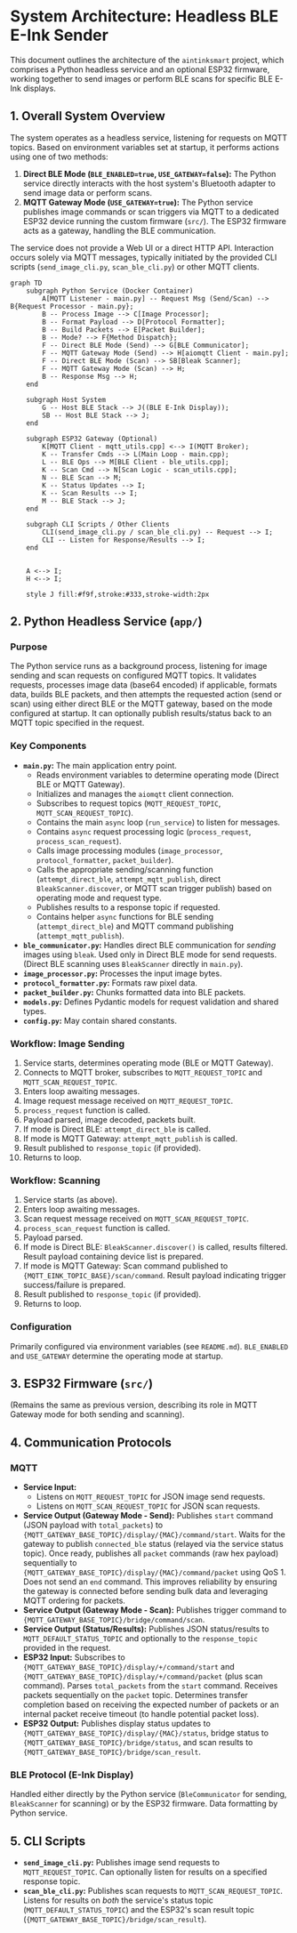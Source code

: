 # System Architecture: Headless BLE E-Ink Sender

This document outlines the architecture of the `aintinksmart` project, which comprises a Python headless service and an optional ESP32 firmware, working together to send images or perform BLE scans for specific BLE E-Ink displays.

## 1. Overall System Overview

The system operates as a headless service, listening for requests on MQTT topics. Based on environment variables set at startup, it performs actions using one of two methods:

1.  **Direct BLE Mode (`BLE_ENABLED=true`, `USE_GATEWAY=false`):** The Python service directly interacts with the host system's Bluetooth adapter to send image data or perform scans.
2.  **MQTT Gateway Mode (`USE_GATEWAY=true`):** The Python service publishes image commands or scan triggers via MQTT to a dedicated ESP32 device running the custom firmware (`src/`). The ESP32 firmware acts as a gateway, handling the BLE communication.

The service does not provide a Web UI or a direct HTTP API. Interaction occurs solely via MQTT messages, typically initiated by the provided CLI scripts (`send_image_cli.py`, `scan_ble_cli.py`) or other MQTT clients.

```mermaid
graph TD
    subgraph Python Service (Docker Container)
        A[MQTT Listener - main.py] -- Request Msg (Send/Scan) --> B{Request Processor - main.py};
        B -- Process Image --> C[Image Processor];
        B -- Format Payload --> D[Protocol Formatter];
        B -- Build Packets --> E[Packet Builder];
        B -- Mode? --> F{Method Dispatch};
        F -- Direct BLE Mode (Send) --> G[BLE Communicator];
        F -- MQTT Gateway Mode (Send) --> H[aiomqtt Client - main.py];
        F -- Direct BLE Mode (Scan) --> SB[Bleak Scanner];
        F -- MQTT Gateway Mode (Scan) --> H;
        B -- Response Msg --> H;
    end

    subgraph Host System
        G -- Host BLE Stack --> J((BLE E-Ink Display));
        SB -- Host BLE Stack --> J;
    end

    subgraph ESP32 Gateway (Optional)
        K[MQTT Client - mqtt_utils.cpp] <--> I(MQTT Broker);
        K -- Transfer Cmds --> L(Main Loop - main.cpp);
        L -- BLE Ops --> M[BLE Client - ble_utils.cpp];
        K -- Scan Cmd --> N[Scan Logic - scan_utils.cpp];
        N -- BLE Scan --> M;
        K -- Status Updates --> I;
        K -- Scan Results --> I;
        M -- BLE Stack --> J;
    end

    subgraph CLI Scripts / Other Clients
        CLI(send_image_cli.py / scan_ble_cli.py) -- Request --> I;
        CLI -- Listen for Response/Results --> I;
    end


    A <--> I;
    H <--> I;

    style J fill:#f9f,stroke:#333,stroke-width:2px
```

## 2. Python Headless Service (`app/`)

### Purpose

The Python service runs as a background process, listening for image sending and scan requests on configured MQTT topics. It validates requests, processes image data (base64 encoded) if applicable, formats data, builds BLE packets, and then attempts the requested action (send or scan) using either direct BLE or the MQTT gateway, based on the mode configured at startup. It can optionally publish results/status back to an MQTT topic specified in the request.

### Key Components

*   **`main.py`:** The main application entry point.
    *   Reads environment variables to determine operating mode (Direct BLE or MQTT Gateway).
    *   Initializes and manages the `aiomqtt` client connection.
    *   Subscribes to request topics (`MQTT_REQUEST_TOPIC`, `MQTT_SCAN_REQUEST_TOPIC`).
    *   Contains the main `async` loop (`run_service`) to listen for messages.
    *   Contains `async` request processing logic (`process_request`, `process_scan_request`).
    *   Calls image processing modules (`image_processor`, `protocol_formatter`, `packet_builder`).
    *   Calls the appropriate sending/scanning function (`attempt_direct_ble`, `attempt_mqtt_publish`, direct `BleakScanner.discover`, or MQTT scan trigger publish) based on operating mode and request type.
    *   Publishes results to a response topic if requested.
    *   Contains helper `async` functions for BLE sending (`attempt_direct_ble`) and MQTT command publishing (`attempt_mqtt_publish`).
*   **`ble_communicator.py`:** Handles direct BLE communication for *sending* images using `bleak`. Used only in Direct BLE mode for send requests. (Direct BLE scanning uses `BleakScanner` directly in `main.py`).
*   **`image_processor.py`:** Processes the input image bytes.
*   **`protocol_formatter.py`:** Formats raw pixel data.
*   **`packet_builder.py`:** Chunks formatted data into BLE packets.
*   **`models.py`:** Defines Pydantic models for request validation and shared types.
*   **`config.py`:** May contain shared constants.

### Workflow: Image Sending

1.  Service starts, determines operating mode (BLE or MQTT Gateway).
2.  Connects to MQTT broker, subscribes to `MQTT_REQUEST_TOPIC` and `MQTT_SCAN_REQUEST_TOPIC`.
3.  Enters loop awaiting messages.
4.  Image request message received on `MQTT_REQUEST_TOPIC`.
5.  `process_request` function is called.
6.  Payload parsed, image decoded, packets built.
7.  If mode is Direct BLE: `attempt_direct_ble` is called.
8.  If mode is MQTT Gateway: `attempt_mqtt_publish` is called.
9.  Result published to `response_topic` (if provided).
10. Returns to loop.

### Workflow: Scanning

1.  Service starts (as above).
2.  Enters loop awaiting messages.
3.  Scan request message received on `MQTT_SCAN_REQUEST_TOPIC`.
4.  `process_scan_request` function is called.
5.  Payload parsed.
6.  If mode is Direct BLE: `BleakScanner.discover()` is called, results filtered. Result payload containing device list is prepared.
7.  If mode is MQTT Gateway: Scan command published to `{MQTT_EINK_TOPIC_BASE}/scan/command`. Result payload indicating trigger success/failure is prepared.
8.  Result published to `response_topic` (if provided).
9.  Returns to loop.

### Configuration

Primarily configured via environment variables (see `README.md`). `BLE_ENABLED` and `USE_GATEWAY` determine the operating mode at startup.

## 3. ESP32 Firmware (`src/`)

(Remains the same as previous version, describing its role in MQTT Gateway mode for both sending and scanning).

## 4. Communication Protocols

### MQTT

*   **Service Input:**
    *   Listens on `MQTT_REQUEST_TOPIC` for JSON image send requests.
    *   Listens on `MQTT_SCAN_REQUEST_TOPIC` for JSON scan requests.
*   **Service Output (Gateway Mode - Send):** Publishes `start` command (JSON payload with `total_packets`) to `{MQTT_GATEWAY_BASE_TOPIC}/display/{MAC}/command/start`. Waits for the gateway to publish `connected_ble` status (relayed via the service status topic). Once ready, publishes all `packet` commands (raw hex payload) sequentially to `{MQTT_GATEWAY_BASE_TOPIC}/display/{MAC}/command/packet` using QoS 1. Does not send an `end` command. This improves reliability by ensuring the gateway is connected before sending bulk data and leveraging MQTT ordering for packets.
*   **Service Output (Gateway Mode - Scan):** Publishes trigger command to `{MQTT_GATEWAY_BASE_TOPIC}/bridge/command/scan`.
*   **Service Output (Status/Results):** Publishes JSON status/results to `MQTT_DEFAULT_STATUS_TOPIC` and optionally to the `response_topic` provided in the request.
*   **ESP32 Input:** Subscribes to `{MQTT_GATEWAY_BASE_TOPIC}/display/+/command/start` and `{MQTT_GATEWAY_BASE_TOPIC}/display/+/command/packet` (plus scan command). Parses `total_packets` from the `start` command. Receives packets sequentially on the `packet` topic. Determines transfer completion based on receiving the expected number of packets or an internal packet receive timeout (to handle potential packet loss).
*   **ESP32 Output:** Publishes display status updates to `{MQTT_GATEWAY_BASE_TOPIC}/display/{MAC}/status`, bridge status to `{MQTT_GATEWAY_BASE_TOPIC}/bridge/status`, and scan results to `{MQTT_GATEWAY_BASE_TOPIC}/bridge/scan_result`.

### BLE Protocol (E-Ink Display)

Handled either directly by the Python service (`BleCommunicator` for sending, `BleakScanner` for scanning) or by the ESP32 firmware. Data formatting by Python service.

## 5. CLI Scripts

*   **`send_image_cli.py`:** Publishes image send requests to `MQTT_REQUEST_TOPIC`. Can optionally listen for results on a specified response topic.
*   **`scan_ble_cli.py`:** Publishes scan requests to `MQTT_SCAN_REQUEST_TOPIC`. Listens for results on *both* the service's status topic (`MQTT_DEFAULT_STATUS_TOPIC`) and the ESP32's scan result topic (`{MQTT_GATEWAY_BASE_TOPIC}/bridge/scan_result`).